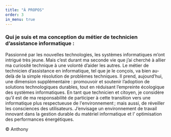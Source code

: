 ```yaml
---
title: "À PROPOS"
order: 3
in_menu: true
---
```

<h3><p>Qui je suis et ma conception du métier de technicien d’assistance informatique :</h3>
        Passionné par les nouvelles technologies, les systèmes informatiques m’ont intrigué très jeune. Mais c’est durant ma seconde vie que j’ai cherché à allier ma curiosité technique à une volonté d’aider les autres. 
Le métier de technicien d’assistance en informatique, tel que je le conçois, va bien au-delà de la simple résolution de problèmes techniques. Il  prend, aujourd’hui,  une dimension supplémentaire :  promouvoir et soutenir l’adoption de solutions technologiques durables, tout en réduisant l’empreinte écologique des systèmes informatiques. En tant que technicien et citoyen,  je considère qu’il est de ma responsabilité de participer à cette transition vers une informatique plus respectueuse de l'environnement ; mais aussi, de réveiller les consciences des utilisateurs. 
        J’envisage un environnement de travail innovant dans la gestion durable du matériel informatique et l’ optimisation des performances énergétiques. </p>
  <footer>
    <p>&copy; Anthony</p>
  </footer>
</body> 
